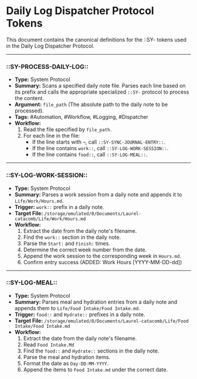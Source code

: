 # Daily Log Dispatcher Protocol Tokens

This document contains the canonical definitions for the ::SY- tokens used in the Daily Log Dispatcher Protocol.

---

### ::SY-PROCESS-DAILY-LOG::
- **Type:** System Protocol
- **Summary:** Scans a specified daily note file. Parses each line based on its prefix and calls the appropriate specialized `::SY-` protocol to process the content.
- **Argument:** `file_path` (The absolute path to the daily note to be processed).
- **Tags:** #Automation, #Workflow, #Logging, #Dispatcher
- **Workflow:**
    1. Read the file specified by `file_path`.
    2. For each line in the file:
        - If the line starts with `¬`, call `::SY-SYNC-JOURNAL-ENTRY::`.
        - If the line contains `work::`, call `::SY-LOG-WORK-SESSION::`.
        - If the line contains `food::`, call `::SY-LOG-MEAL::`.

---

### ::SY-LOG-WORK-SESSION::
- **Type:** System Protocol
- **Summary:** Parses a work session from a daily note and appends it to `Life/Work/Hours.md`.
- **Trigger:** `work::` prefix in a daily note.
- **Target File:** `/storage/emulated/0/Documents/Laurel-catacomb/Life/Work/Hours.md`
- **Workflow:**
    1. Extract the date from the daily note's filename.
    2. Find the `work::` section in the daily note.
    3. Parse the `Start:` and `Finish:` times.
    4. Determine the correct week number from the date.
    5. Append the work session to the corresponding week in `Hours.md`.
    6. Confirm entry success (ADDED: Work Hours [YYYY-MM-DD-dd])

---

### ::SY-LOG-MEAL::
- **Type:** System Protocol
- **Summary:** Parses meal and hydration entries from a daily note and appends them to `Life/Food Intake/Food Intake.md`.
- **Trigger:** `food::` and `Hydrate::` prefixes in a daily note.
- **Target File:** `/storage/emulated/0/Documents/Laurel-catacomb/Life/Food Intake/Food Intake.md`
- **Workflow:**
    1. Extract the date from the daily note's filename.
    2. Read `Food Intake.Md`
    3. Find the `food::` and `Hydrate::` sections in the daily note.
    4. Parse the meal and hydration items.
    5. Format the date as `Day-DD-MM-YYYY`.
    6. Append the items to `Food Intake.md` under the correct date.
